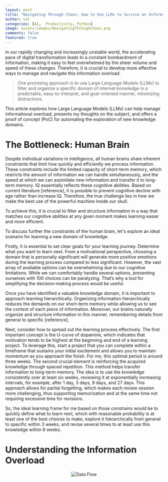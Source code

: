 ```yaml
---
layout: post
title: "Navigating Through Chaos: How to Use LLMs to Survive an Informational Storm"
author: sal
categories: [AI,  Productivity, Python]
image: assets/images/NavigatingThroughChaos.png
comments: false
featured: true
---
```





In our rapidly changing and increasingly unstable world, the accelerating pace of digital transformation leads to a constant bombardment of information, making it easy to feel overwhelmed by the sheer volume and speed of these changes. Therefore, it is crucial to develop more effective ways to manage and navigate this information overload.

> One promising approach is to use Large Language Models (LLMs) to filter and organize a specific domain of internet knowledge in a predictable, easy-to-interpret, and goal-oriented manner, minimizing distractions.

This article explores how Large Language Models (LLMs) can help manage informational overload, presents my thoughts on the subject, and offers a proof of concept (PoC) for automating the exploration of new knowledge domains.


# The Bottleneck: Human Brain

Despite individual variations in intelligence, all human brains share inherent constraints that limit how quickly and efficiently we process information. These constraints include the limited capacity of short-term memory, which restricts the amount of information we can handle simultaneously, and the speed at which we can assimilate new information and transfer it to long-term memory. IQ essentially reflects these cognitive abilities. Based on current literature [reference], it is possible to prevent cognitive decline with age rather than increase IQ. Therefore, the true challenge lies in how we make the best use of the powerful machine inside our skull.

To achieve this, it is crucial to filter and structure information in a way that matches our cognitive abilities at any given moment makes learning easier and more efficient. 

To discuss further the constraints of the human brain, let's explore an ideal scenario for learning a new domain of knowledge.

Firstly, it is essential to set clear goals for your learning journey. Determine what you want to learn next. From a motivational perspective, choosing a domain that is personally significant will generate more positive emotions during the learning process compared to less significant. However, the vast array of available options can be overwhelming due to our cognitive limitations. While we can comfortably handle several options, presenting ourselves with 100 choices can be paralyzing. That’s why a tool for simplifying the decision-making process would be useful.

Once you have identified a valuable knowledge domain, it is important to approach learning hierarchically. Organizing information hierarchically reduces the demands on our short-term memory while allowing us to see the context of each piece of information. Moreover, our brains naturally organize and structure information in this manner, remembering details from general to specific [reference].

Next, consider how to spread out the learning process effectively. The first important concept is the U-curve of dopamine, which indicates that motivation tends to be highest at the beginning and end of a learning project. To leverage this, start a project that you can complete within a timeframe that sustains your initial excitement and allows you to maintain momentum as you approach the finish. For me, this optimal period is around three weeks. The second crucial element is reinforcing the acquired knowledge through spaced repetition. This method helps transfer information to long-term memory. The idea is to use the knowledge consistently over at least six weeks, reviewing it at exponentially increasing intervals, for example, after 1 day, 3 days, 9 days, and 27 days. This approach allows for partial forgetting, which makes each review session more challenging, thus supporting memorization and at the same time not requiring excessive time for revisions.

So, the ideal learning frame for me based on those constrains would be to quickly define what to learn next, which with reasonable probability is at least one of the best choices to make, explore it hierarchically from general to specific within 3 weeks, and revise several times to at least use this knowledge within 6 weeks.

# Understanding the Information Overload





<div style="text-align: center;">
  <img src="{{ site.baseurl }}/assets/images/Data_flow.svg" alt="Data Flow" />
</div>




